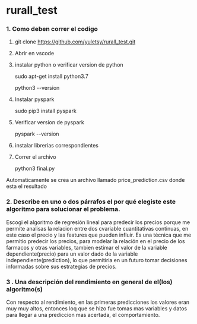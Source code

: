 # rurall_test

### 1. Como deben correr el codigo
1. git clone https://github.com/yuletsy/rurall_test.git

2. Abrir en vscode

3. instalar python o verificar version de python

   sudo apt-get install python3.7
   
   python3 --version

4. Instalar pyspark

   sudo pip3 install pyspark

5. Verificar version de pyspark

   pyspark --version
   
6. instalar librerias correspondientes

7. Correr el archivo 

   python3 final.py

Automaticamente se crea un archivo llamado price_prediction.csv donde esta el resultado

###  2. Describe en uno o dos párrafos el por qué elegiste este algoritmo para solucionar el problema.

Escogi el algoritmo de regresión lineal para predecir los precios porque me permite analisas la relacion entre dos cvariable cuantitativas continuas, en este caso el precio y las features que pueden influir. 
Es una técnica que me permitio predecir los precios, para modelar la relación en el precio de los farmacos y otras variables, tambien estimar el valor de la variable dependiente(precio) para un valor dado de la variable independiente(prediction), lo que permitiria en un futuro tomar decisiones informadas sobre sus estrategias de precios.

### 3 . Una descripción del rendimiento en general de el(los) algoritmo(s)

Con respecto al rendimiento, en las primeras predicciones los valores eran muy muy altos, entonces loq que se hizo fue tomas mas variables y datos para llegar a una prediccion mas acertada, el comportamiento.

